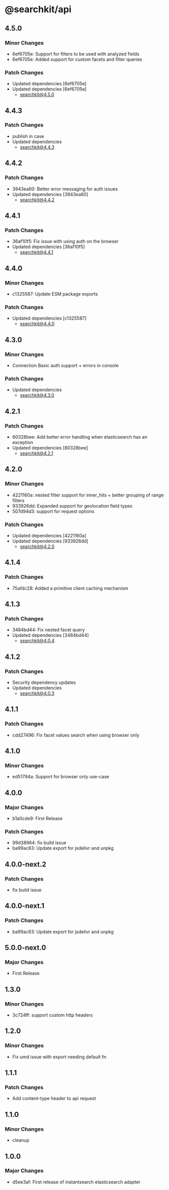 # @searchkit/api

## 4.5.0

### Minor Changes

- 6ef6705e: Support for filters to be used with analyzed fields
- 6ef6705e: Added support for custom facets and filter queries

### Patch Changes

- Updated dependencies [6ef6705e]
- Updated dependencies [6ef6705e]
  - searchkit@4.5.0

## 4.4.3

### Patch Changes

- publish in case
- Updated dependencies
  - searchkit@4.4.3

## 4.4.2

### Patch Changes

- 3943ea60: Better error messaging for auth issues
- Updated dependencies [3943ea60]
  - searchkit@4.4.2

## 4.4.1

### Patch Changes

- 36af10f5: Fix issue with using auth on the browser
- Updated dependencies [36af10f5]
  - searchkit@4.4.1

## 4.4.0

### Minor Changes

- c1325587: Update ESM package exports

### Patch Changes

- Updated dependencies [c1325587]
  - searchkit@4.4.0

## 4.3.0

### Minor Changes

- Connection Basic auth support + errors in console

### Patch Changes

- Updated dependencies
  - searchkit@4.3.0

## 4.2.1

### Patch Changes

- 80328bee: Add better error handling when elasticsearch has an exception
- Updated dependencies [80328bee]
  - searchkit@4.2.1

## 4.2.0

### Minor Changes

- 4221160a: nested filter support for inner_hits + better grouping of range filters
- 933926dd: Expanded support for geolocation field types
- 507d94d3: support for request options

### Patch Changes

- Updated dependencies [4221160a]
- Updated dependencies [933926dd]
  - searchkit@4.2.0

## 4.1.4

### Patch Changes

- 75afdc28: Added a primitive client caching mechanism

## 4.1.3

### Patch Changes

- 3484bd44: Fix nested facet query
- Updated dependencies [3484bd44]
  - searchkit@4.0.4

## 4.1.2

### Patch Changes

- Security dependency updates
- Updated dependencies
  - searchkit@4.0.3

## 4.1.1

### Patch Changes

- cdd27496: Fix facet values search when using browser only

## 4.1.0

### Minor Changes

- ed51794a: Support for browser only use-case

## 4.0.0

### Major Changes

- b1a0cde9: First Release

### Patch Changes

- 99d38964: fix build issue
- ba99ac83: Update export for jsdelivr and unpkg

## 4.0.0-next.2

### Patch Changes

- fix build issue

## 4.0.0-next.1

### Patch Changes

- ba99ac83: Update export for jsdelivr and unpkg

## 5.0.0-next.0

### Major Changes

- First Release

## 1.3.0

### Minor Changes

- 3c724ff: support custom http headers

## 1.2.0

### Minor Changes

- Fix umd issue with export needing default fn

## 1.1.1

### Patch Changes

- Add content-type header to api request

## 1.1.0

### Minor Changes

- cleanup

## 1.0.0

### Major Changes

- d5ee3af: First release of instantsearch elasticsearch adapter
